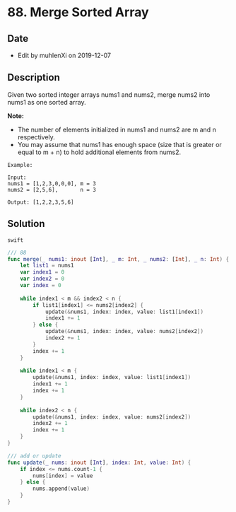 # 88. Merge Sorted Array

## Date

- Edit by muhlenXi on 2019-12-07

## Description

Given two sorted integer arrays nums1 and nums2, merge nums2 into nums1 as one sorted array.

**Note:**

- The number of elements initialized in nums1 and nums2 are m and n respectively.
- You may assume that nums1 has enough space (size that is greater or equal to m + n) to hold additional elements from nums2.

```
Example:

Input:
nums1 = [1,2,3,0,0,0], m = 3
nums2 = [2,5,6],       n = 3

Output: [1,2,2,3,5,6]
```

## Solution

`swift`

```swift
/// 88
func merge(_ nums1: inout [Int], _ m: Int, _ nums2: [Int], _ n: Int) {
    let list1 = nums1
    var index1 = 0
    var index2 = 0
    var index = 0
    
    while index1 < m && index2 < n {
        if list1[index1] <= nums2[index2] {
            update(&nums1, index: index, value: list1[index1])
            index1 += 1
        } else {
            update(&nums1, index: index, value: nums2[index2])
            index2 += 1
        }
        index += 1
    }
    
    while index1 < m {
        update(&nums1, index: index, value: list1[index1])
        index1 += 1
        index += 1
    }
    
    while index2 < n {
        update(&nums1, index: index, value: nums2[index2])
        index2 += 1
        index += 1
    }
}

/// add or update
func update(_ nums: inout [Int], index: Int, value: Int) {
    if index <= nums.count-1 {
        nums[index] = value
    } else {
        nums.append(value)
    }
}
```